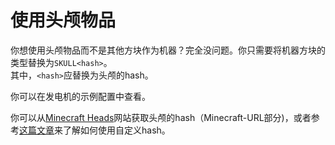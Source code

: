 # 使用头颅物品

你想使用头颅物品而不是其他方块作为机器？完全没问题。你只需要将机器方块的类型替换为`SKULL<hash>`。  
其中，`<hash>`应替换为头颅的hash。

你可以在发电机的示例配置中查看。

你可以从[Minecraft Heads](https://minecraft-heads.com/custom-heads)网站获取头颅的hash（Minecraft-URL部分)，或者参考[这篇文章](https://bukkit.org/threads/create-your-own-custom-head-texture.424286/)来了解如何使用自定义hash。
